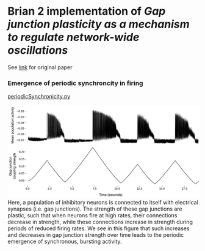 # Brian 2 implementation of <i>Gap junction plasticity as a mechanism to regulate network-wide oscillations</i>

See <a href="https://journals.plos.org/ploscompbiol/article?id=10.1371/journal.pcbi.1006025">link</a> for original paper

### Emergence of periodic synchroncity in firing

<a href="https://github.com/michaelsmclayton/ComputationalNeuroscienceTools/tree/master/Brian/code/examples/gapJunctions/periodicSynchronicity.py">periodicSynchronicity.py</a><br>

<img src="./figures/periodicSynchronicity.png">
Here, a population of inhibitory neurons is connected to itself with electrical synapses (i.e. gap junctions). The strength of these gap junctions are plastic, such that when neurons fire at high rates, their connections decrease in strength, while these connections increase in strength during periods of reduced firing rates. We see in this figure that such increases and decreases in gap junction strength over time leads to the periodic emergence of synchronous, bursting activity.